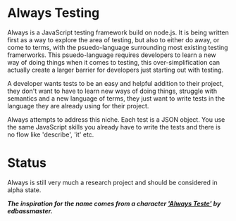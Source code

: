 Always Testing
==============

Always is a JavaScript testing framework build on node.js. It is being written first as a way to explore the area of testing, but also to either do away, or come to terms, with the psuedo-language surrounding most existing testing framerworks. This psuedo-language requires developers to learn a new way of doing things when it comes to testing, this over-simplification can actually create a larger barrier for developers just starting out with testing.

A developer wants tests to be an easy and helpful addition to their project, they don't want to have to learn new ways of doing things, struggle with semantics and a new language of terms, they just want to write tests in the language they are already using for their project.

Always attempts to address this niche. Each test is a JSON object. You use the same JavaScript skills you already have to write the tests and there is no flow like 'describe', 'it' etc.


Status
======
Always is still very much a research project and should be considered in alpha state.




***The inspiration for the name comes from a character ['Always Teste'](http://www.youtube.com/watch?v=GAUWuBGP4mU) by edbassmaster.***

